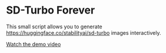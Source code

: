 # SD-Turbo Forever

This small script allows you to generate https://huggingface.co/stabilityai/sd-turbo images interactively.

[Watch the demo video](./movie.mov)
